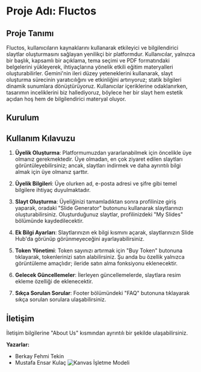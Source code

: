 # Proje Adı: Fluctos

## Proje Tanımı

Fluctos, kullanıcıların kaynaklarını kullanarak etkileyici ve bilgilendirici slaytlar oluşturmasını sağlayan yenilikçi bir platformdur. Kullanıcılar, yalnızca bir başlık, kapsamlı bir açıklama, tema seçimi ve PDF formatındaki belgelerini yükleyerek, ihtiyaçlarına yönelik etkili eğitim materyalleri oluşturabilirler. Gemini'nin ileri düzey yeteneklerini kullanarak, slayt oluşturma sürecinin yaratıcılığını ve etkinliğini artırıyoruz; statik bilgileri dinamik sunumlara dönüştürüyoruz. Kullanıcılar içeriklerine odaklanırken, tasarımın inceliklerini biz hallediyoruz, böylece her bir slayt hem estetik açıdan hoş hem de bilgilendirici materyal oluyor.

## Kurulum

## Kullanım Kılavuzu

1. **Üyelik Oluşturma**: Platformumuzdan yararlanabilmek için öncelikle üye olmanız gerekmektedir. Üye olmadan, en çok ziyaret edilen slaytları görüntüleyebilirsiniz; ancak, slaytları indirmek ve daha ayrıntılı bilgi almak için üye olmanız şarttır.
   
2. **Üyelik Bilgileri**: Üye olurken ad, e-posta adresi ve şifre gibi temel bilgilere ihtiyaç duyulmaktadır.
   
3. **Slayt Oluşturma**: Üyeliğinizi tamamladıktan sonra profilinize giriş yaparak, oradaki "Slide Generator" butonunu kullanarak slaytlarınızı oluşturabilirsiniz. Oluşturduğunuz slaytlar, profilinizdeki "My Slides" bölümünde kaydedilecektir.
   
4. **Ek Bilgi Ayarları**: Slaytlarınızın ek bilgi kısmını açarak, slaytlarınızın Slide Hub'da görünüp görünmeyeceğini ayarlayabilirsiniz.
   
5. **Token Yönetimi**: Token sayınızı artırmak için "Buy Token" butonuna tıklayarak, tokenlerinizi satın alabilirsiniz. Şu anda bu özellik yalnızca görüntüleme amaçlıdır; ileride satın alma fonksiyonu eklenecektir.
   
6. **Gelecek Güncellemeler**: İlerleyen güncellemelerde, slaytlara resim ekleme özelliği de eklenecektir.
   
7. **Sıkça Sorulan Sorular**: Footer bölümündeki "FAQ" butonuna tıklayarak sıkça sorulan sorulara ulaşabilirsiniz.

## İletişim

İletişim bilgilerine "About Us" kısmından ayrıntılı bir şekilde ulaşabilirsiniz.

**Yazarlar:**
- Berkay Fehmi Tekin
- Mustafa Ensar Kulaç
![Kanvas İşletme Modeli](https://github.com/user-attachments/assets/dbc8cfa0-9162-4513-a0c5-46e3865b253d)


